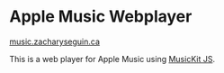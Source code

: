 # Apple Music Webplayer

[music.zacharyseguin.ca](https://music.zacharyseguin.ca)

This is a web player for Apple Music using [MusicKit JS](https://developer.apple.com/documentation/musickitjs).
